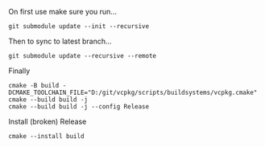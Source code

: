 On first use make sure you run...

```
git submodule update --init --recursive
```



Then to sync to latest branch...

```
git submodule update --recursive --remote
```


Finally
```
cmake -B build -DCMAKE_TOOLCHAIN_FILE="D:/git/vcpkg/scripts/buildsystems/vcpkg.cmake"
cmake --build build -j
cmake --build build -j --config Release
```

Install (broken) Release
```
cmake --install build
```
